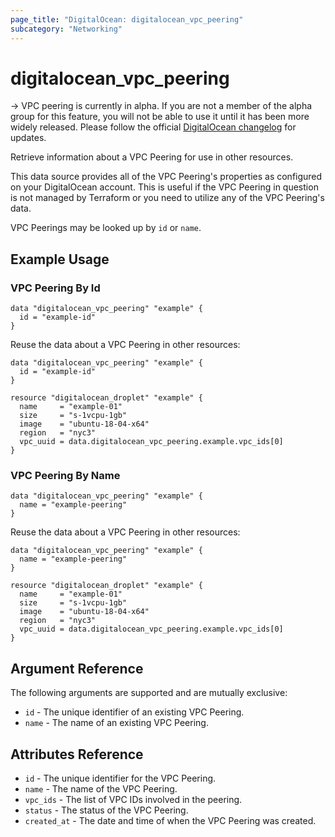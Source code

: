 ```yaml
---
page_title: "DigitalOcean: digitalocean_vpc_peering"
subcategory: "Networking"
---
```


# digitalocean_vpc_peering

-> VPC peering is currently in alpha. If you are not a member of the alpha group for this feature, you will not be able to use it until it has been more widely released. Please follow the official [DigitalOcean changelog](https://docs.digitalocean.com/release-notes/) for updates.

Retrieve information about a VPC Peering for use in other resources.

This data source provides all of the VPC Peering's properties as configured on your 
DigitalOcean account. This is useful if the VPC Peering in question is not managed by 
Terraform or you need to utilize any of the VPC Peering's data.

VPC Peerings may be looked up by `id` or `name`.

## Example Usage

### VPC Peering By Id

```hcl
data "digitalocean_vpc_peering" "example" {
  id = "example-id"
}
```

Reuse the data about a VPC Peering in other resources:

```hcl
data "digitalocean_vpc_peering" "example" {
  id = "example-id"
}

resource "digitalocean_droplet" "example" {
  name     = "example-01"
  size     = "s-1vcpu-1gb"
  image    = "ubuntu-18-04-x64"
  region   = "nyc3"
  vpc_uuid = data.digitalocean_vpc_peering.example.vpc_ids[0]
}
```

### VPC Peering By Name

```hcl
data "digitalocean_vpc_peering" "example" {
  name = "example-peering"
}
```

Reuse the data about a VPC Peering in other resources:

```hcl
data "digitalocean_vpc_peering" "example" {
  name = "example-peering"
}

resource "digitalocean_droplet" "example" {
  name     = "example-01"
  size     = "s-1vcpu-1gb"
  image    = "ubuntu-18-04-x64"
  region   = "nyc3"
  vpc_uuid = data.digitalocean_vpc_peering.example.vpc_ids[0]
}
```

## Argument Reference

The following arguments are supported and are mutually exclusive:

* `id` - The unique identifier of an existing VPC Peering.
* `name` - The name of an existing VPC Peering.

## Attributes Reference

* `id` - The unique identifier for the VPC Peering.
* `name` - The name of the VPC Peering.
* `vpc_ids` - The list of VPC IDs involved in the peering.
* `status` - The status of the VPC Peering.
* `created_at` - The date and time of when the VPC Peering was created.
